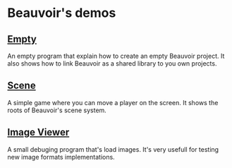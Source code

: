 # Beauvoir's demos
## [Empty](./empty/)
An empty program that explain how to create an empty Beauvoir project.
It also shows how to link Beauvoir as a shared library to you own projects.

## [Scene](./scene/)
A simple game where you can move a player on the screen.
It shows the roots of Beauvoir's scene system.

## [Image Viewer](./image_viewer/)
A small debuging program that's load images. It's very usefull for testing new image formats implementations.